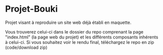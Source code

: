 # Projet-Bouki
Projet visant à reproduire un site web déjà établi en maquette.


Vous trouverez celui-ci dans le dossier du repo comprenant la page "index.html" (la page web du projet) et les différents composants inhérents à celui-ci.
Si vous souhaitez voir le rendu final, téléchargez le repo en zip (code/download zip)
